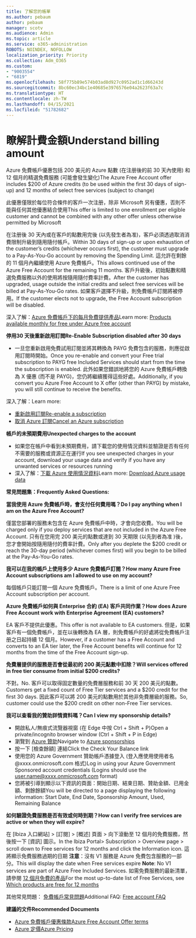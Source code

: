 ```yaml
---
title: 了解您的帳單
ms.author: pebaum
author: pebaum
manager: scotv
ms.audience: Admin
ms.topic: article
ms.service: o365-administration
ROBOTS: NOINDEX, NOFOLLOW
localization_priority: Priority
ms.collection: Adm_O365
ms.custom:
- "9003554"
- "6819"
ms.openlocfilehash: 58f775b89e574b03ad8d927c0952ad1c1d66243d
ms.sourcegitcommit: 8bc60ec34bc1e40685e3976576e04a2623f63a7c
ms.translationtype: HT
ms.contentlocale: zh-TW
ms.lasthandoff: 04/15/2021
ms.locfileid: "51782682"
---
```

# <a name="understand-billing-amount"></a><span data-ttu-id="22248-102">瞭解計費金額</span><span class="sxs-lookup"><span data-stu-id="22248-102">Understand billing amount</span></span>

<span data-ttu-id="22248-103">Azure 免費帳戶優惠包括 200 美元的 Azure 點數 (在注册後的前 30 天內使用) 和 12 個月的精選免費服務 (可能會發生變化)</span><span class="sxs-lookup"><span data-stu-id="22248-103">The Azure Free Account offer includes $200 of Azure credits (to be used within the first 30 days of sign-up) and 12 months of select free services (subject to change)</span></span>

<span data-ttu-id="22248-104">此優惠僅限於每位符合條件的客戶一次注册，除非 Microsoft 另有優惠，否則不能與任何其他優惠結合使用</span><span class="sxs-lookup"><span data-stu-id="22248-104">This offer is limited to one enrollment per eligible customer and cannot be combined with any other offer unless otherwise permitted by Microsoft</span></span>

<span data-ttu-id="22248-105">在注册後 30 天內或在客戶的點數用完後 (以先發生者為准)，客戶必須透過取消消費限制升級到隨用隨付帳戶。</span><span class="sxs-lookup"><span data-stu-id="22248-105">Within 30 days of sign-up or upon exhaustion of the customer’s credits (whichever occurs first), the customer must upgrade to a Pay-As-You-Go account by removing the Spending Limit.</span></span> <span data-ttu-id="22248-106">這允許在剩餘的 11 個月內繼續使用 Azure 免費帳戶。</span><span class="sxs-lookup"><span data-stu-id="22248-106">This allows continued use of the Azure Free Account for the remaining 11 months.</span></span> <span data-ttu-id="22248-107">客戶升級後，初始點數和精選免費服務以外的使用將按隨用隨付費率計費。</span><span class="sxs-lookup"><span data-stu-id="22248-107">After the customer has upgraded, usage outside the initial credits and select free services will be billed at Pay-As-You-Go rates.</span></span> <span data-ttu-id="22248-108">如果客戶選擇不升級，則免費帳戶訂閱將被停用。</span><span class="sxs-lookup"><span data-stu-id="22248-108">If the customer elects not to upgrade, the Free Account subscription will be disabled.</span></span>

<span data-ttu-id="22248-109">深入了解：[Azure 免費帳戶下的每月免費提供產品](https://azure.microsoft.com/free/free-account-faq/)</span><span class="sxs-lookup"><span data-stu-id="22248-109">Learn more: [Products available monthly for free under Azure free account](https://azure.microsoft.com/free/free-account-faq/)</span></span>

<span data-ttu-id="22248-110">**停用30 天後重新啟用訂閲**</span><span class="sxs-lookup"><span data-stu-id="22248-110">**Re-Enable Subscription disabled after 30 days**</span></span>

- <span data-ttu-id="22248-111">一旦您重新啟用免費試用訂閱並將其轉換為 PAYG 免費包含的服務，則應從啟用訂閱時開始。</span><span class="sxs-lookup"><span data-stu-id="22248-111">Once you re-enable and convert your Free trial subscription to PAYG free Included Services should start from the time the subscription is enabled.</span></span> <span data-ttu-id="22248-112">此外如果您錯誤地將您的 Azure 免費帳戶轉換為 X 優惠 (而不是 PAYG)，您仍將繼續獲得這些好處。</span><span class="sxs-lookup"><span data-stu-id="22248-112">Additionally, if you convert you Azure Free Account to X offer (other than PAYG) by mistake, you will still continue to receive the benefits.</span></span>

<span data-ttu-id="22248-113">深入了解：</span><span class="sxs-lookup"><span data-stu-id="22248-113">Learn more:</span></span> 
- [<span data-ttu-id="22248-114">重新啟用訂閱</span><span class="sxs-lookup"><span data-stu-id="22248-114">Re-enable a subscription</span></span>](https://docs.microsoft.com/azure/billing/billing-subscription-become-disable?WT.mc_id=Portal-Microsoft_Azure_Support)
- [<span data-ttu-id="22248-115">取消 Azure 訂閱</span><span class="sxs-lookup"><span data-stu-id="22248-115">Cancel an Azure subscription</span></span>](https://docs.microsoft.com/azure/billing/billing-how-to-cancel-azure-subscription?WT.mc_id=Portal-Microsoft_Azure_Support)

<span data-ttu-id="22248-116">**帳戶的未預期費用**</span><span class="sxs-lookup"><span data-stu-id="22248-116">**Unexpected charges to the account**</span></span>

- <span data-ttu-id="22248-117">如果您在帳戶中看到未預期費用，請下載您的使用情況資料並驗證是否有任何不需要的服務或資源正在運行</span><span class="sxs-lookup"><span data-stu-id="22248-117">If you see unexpected charges in your account, download your usage data and verify if you have any unwanted services or resources running</span></span>
- <span data-ttu-id="22248-118">深入了解：[下載 Azure 使用情況資料](https://docs.microsoft.com/azure/billing/billing-download-azure-invoice-daily-usage-date?WT.mc_id=Portal-Microsoft_Azure_Support#download-usage)</span><span class="sxs-lookup"><span data-stu-id="22248-118">Learn more: [Download Azure usage data](https://docs.microsoft.com/azure/billing/billing-download-azure-invoice-daily-usage-date?WT.mc_id=Portal-Microsoft_Azure_Support#download-usage)</span></span>

<span data-ttu-id="22248-119">**常見問題集：**</span><span class="sxs-lookup"><span data-stu-id="22248-119">**Frequently Asked Questions:**</span></span>

<span data-ttu-id="22248-120">**當我使用 Azure 免費帳戶時，會支付任何費用嗎？**</span><span class="sxs-lookup"><span data-stu-id="22248-120">**Do I pay anything when I am on the Azure Free Account?**</span></span>

<span data-ttu-id="22248-121">僅當您部署的服務未包含在 Azure 免費帳戶中時，才會向您收費。</span><span class="sxs-lookup"><span data-stu-id="22248-121">You will be charged only if you deploy services that are not included in the Azure Free Account.</span></span> <span data-ttu-id="22248-122">只有在您用完 200 美元的點數或達到 30 天期限 (以先到者為准 )後，您才會開始按隨用隨付的費率計費。</span><span class="sxs-lookup"><span data-stu-id="22248-122">Only after you deplete the $200 credit or reach the 30-day period (whichever comes first) will you begin to be billed at the Pay-As-You-Go rates.</span></span>

<span data-ttu-id="22248-123">**我可以在我的帳戶上使用多少 Azure 免費帳戶訂閱？**</span><span class="sxs-lookup"><span data-stu-id="22248-123">**How many Azure Free Account subscriptions am I allowed to use on my account?**</span></span>  

<span data-ttu-id="22248-124">每個帳戶只能訂閱一個 Azure 免費帳戶。</span><span class="sxs-lookup"><span data-stu-id="22248-124">There is a limit of one Azure Free Account subscription per account.</span></span>

<span data-ttu-id="22248-125">**Azure 免費帳戶如何與 Enterprise 合約 (EA) 客戶共同作業？**</span><span class="sxs-lookup"><span data-stu-id="22248-125">**How does Azure Free Account work with Enterprise Agreement (EA) customers?**</span></span>  

<span data-ttu-id="22248-126">EA 客戶不提供此優惠。</span><span class="sxs-lookup"><span data-stu-id="22248-126">This offer is not available to EA customers.</span></span> <span data-ttu-id="22248-127">但是，如果客戶有一個免費帳戶，並在以後轉換為 EA 層，則免費帳戶的好處將從免費帳戶注册之日起持續 12 個月。</span><span class="sxs-lookup"><span data-stu-id="22248-127">However, if a customer has a Free Account and converts to an EA tier later, the Free Account benefits will continue for 12 months from the time of the Free Account sign-up.</span></span>

<span data-ttu-id="22248-128">**免費層提供的服務是否會從最初的 200 美元點數中扣除？**</span><span class="sxs-lookup"><span data-stu-id="22248-128">**Will services offered in free tier consume from initial $200 credits?**</span></span>  

<span data-ttu-id="22248-129">不對。</span><span class="sxs-lookup"><span data-stu-id="22248-129">No.</span></span> <span data-ttu-id="22248-130">客戶可以取得固定數量的免費層服務和前 30 天 200 美元的點數。</span><span class="sxs-lookup"><span data-stu-id="22248-130">Customers get a fixed count of Free Tier services and a $200 credit for the first 30 days.</span></span> <span data-ttu-id="22248-131">因此客戶可以將 200 美元的點數用於其他非免費層級的服務。</span><span class="sxs-lookup"><span data-stu-id="22248-131">So, customer could use the $200 credit on other non-Free Tier services.</span></span>

<span data-ttu-id="22248-132">**我可以查看我的贊助詳情資料嗎？**</span><span class="sxs-lookup"><span data-stu-id="22248-132">**Can I view my sponsorship details?**</span></span>

- <span data-ttu-id="22248-133">開啟私人/無痕式流覽器視窗 (在 Edge 中按 Ctrl + Shift + P)</span><span class="sxs-lookup"><span data-stu-id="22248-133">Open a private/incognito browser window (Ctrl + Shift + P in Edge)</span></span>
- <span data-ttu-id="22248-134">瀏覽到 [Azure 贊助](http://www.microsoftazuresponsorships.com/)</span><span class="sxs-lookup"><span data-stu-id="22248-134">Navigate to [Azure sponsorships](http://www.microsoftazuresponsorships.com/)</span></span>
- <span data-ttu-id="22248-135">按一下 [檢查餘額] 連結</span><span class="sxs-lookup"><span data-stu-id="22248-135">Click the Check Your Balance link</span></span>
- <span data-ttu-id="22248-136">使用您的 Azure Government 贊助帳戶憑據登入 (登入應使用使用者名 @xxxx.onmicrosoft.com 格式)</span><span class="sxs-lookup"><span data-stu-id="22248-136">Log in using your Azure Government Sponsored account credentials (Logins should use the user.name@xxxx.onmicrosoft.com format)</span></span>
- <span data-ttu-id="22248-137">您將被引導到顯示以下資訊的頁面：開始日期、結束日期、贊助金額、已用金額、剩餘餘額</span><span class="sxs-lookup"><span data-stu-id="22248-137">You will be directed to a page displaying the following information: Start Date, End Date, Sponsorship Amount, Used, Remaining Balance</span></span>

<span data-ttu-id="22248-138">**如何驗證免費服務是否有效或何時到期？**</span><span class="sxs-lookup"><span data-stu-id="22248-138">**How can I verify free services are active or when they will expire?**</span></span>

<span data-ttu-id="22248-139">在 [Ibiza 入口網站] > [訂閱] > [概述] 頁面 > 向下滾動至 12 個月的免費服務，然後按一下 [資訊] 圖示。</span><span class="sxs-lookup"><span data-stu-id="22248-139">In the Ibiza Portal> Subscription > Overview page > scroll down to Free services for 12 months and click the Information icon.</span></span> <span data-ttu-id="22248-140">這將顯示免費服務過期的日期 **注意**：沒有 V1 服務是 Azure 免費包含服務的一部分。</span><span class="sxs-lookup"><span data-stu-id="22248-140">This will display the date when Free services expire **Note**: No V1 services are part of Azure Free Included Services.</span></span> <span data-ttu-id="22248-141">如需免費服務的最新清單，請參閱 [12 個月免費的產品](http://www.microsoftazuresponsorships.com/)</span><span class="sxs-lookup"><span data-stu-id="22248-141">For the most up-to-date list of Free Services, see [Which products are free for 12 months](http://www.microsoftazuresponsorships.com/)</span></span>

<span data-ttu-id="22248-142">其他常見問題： [免費帳戶常見問題](https://azure.microsoft.com/free/free-account-faq/)</span><span class="sxs-lookup"><span data-stu-id="22248-142">Additional FAQ: [Free account FAQ](https://azure.microsoft.com/free/free-account-faq/)</span></span>

<span data-ttu-id="22248-143">**建議的文件**</span><span class="sxs-lookup"><span data-stu-id="22248-143">**Recommended Documents**</span></span>

- [<span data-ttu-id="22248-144">Azure 免費帳戶優惠條款</span><span class="sxs-lookup"><span data-stu-id="22248-144">Azure Free Account Offer terms</span></span>](https://azure.microsoft.com/offers/ms-azr-0044p/)
- [<span data-ttu-id="22248-145">Azure 定價</span><span class="sxs-lookup"><span data-stu-id="22248-145">Azure Pricing</span></span>](https://azure.microsoft.com/pricing/)